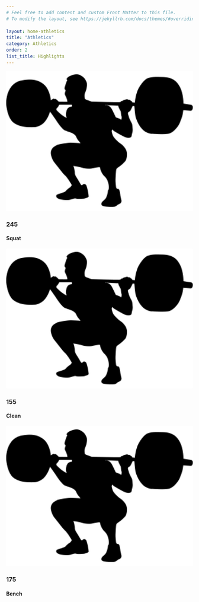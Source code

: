 ```yaml
---
# Feel free to add content and custom Front Matter to this file.
# To modify the layout, see https://jekyllrb.com/docs/themes/#overriding-theme-defaults

layout: home-athletics
title: "Athletics"
category: Athletics
order: 2
list_title: Highlights
---
```


<div class="w3-row-padding w3-margin-bottom">
<div class="w3-third">
  <div class="w3-container w3-blue w3-padding-16">
    <div class="w3-left">
    <img class="statsIcon" src="/categories/athletics/assets/images/squat.png" alt="squat png"></div>
    <div class="w3-right">
      <h3>245</h3>
    </div>
    <div class="w3-clear"></div>
    <h4>Squat</h4>
  </div>
</div>
<div class="w3-third">
  <div class="w3-container w3-red w3-padding-16">
    <div class="w3-left">
    <img class="statsIcon" src="/categories/athletics/assets/images/squat.png" alt="squat png"></div>
    <div class="w3-right">
      <h3>155</h3>
    </div>
    <div class="w3-clear"></div>
    <h4>Clean</h4>
  </div>
</div>
<div class="w3-third">
  <div class="w3-container w3-orange w3-padding-16">
    <div class="w3-left">
    <img class="statsIcon" src="/categories/athletics/assets/images/squat.png" alt="squat png"></div>
    <div class="w3-right">
      <h3>175</h3>
    </div>
    <div class="w3-clear"></div>
    <h4>Bench</h4>
  </div>
</div>
  </div>
